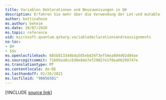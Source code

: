 ```yaml
---
title: Variablen Deklarationen und Neuzuweisungen in Q#
description: Erfahren Sie mehr über die Verwendung der Let-und mutable-Anweisungen zum Binden von Variablen in Q# .
author: bettinaheim
ms.author: beheim
ms.date: 10/07/2020
ms.topic: reference
uid: microsoft.quantum.qsharp.variabledeclarationsandreassignments
no-loc:
- Q#
- $$v
ms.openlocfilehash: 685b813344bda585ebd34f3ef54ea804d02d04ae
ms.sourcegitcommit: 71605ea9cc630e84e7ef29027e1f0ea06299747e
ms.translationtype: MT
ms.contentlocale: de-DE
ms.lasthandoff: 01/26/2021
ms.locfileid: "98856501"
---
```

<!---
# Variable declarations and reassignments in Q#
-->

[!INCLUDE [source link](~/includes/qsharp-language/Specifications/Language/2_Statements/VariableDeclarationsAndReassignments.md)]


